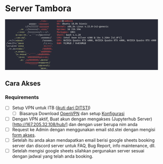 # Server Tambora

![system spec](./tambora.png)

## Cara Akses

### Requirements

- [ ] Setup VPN untuk ITB ([ikuti dari DITSTI](https://ditsti.itb.ac.id/en/instalasi-dan-konfigurasi-openvpn-itb/))
  - [ ] Biasanya Download [OpenVPN](http://vpn.itb.ac.id/openvpn/Windows/openvpn-install-2.4.0-I601.exe) dan setup [Konfigurasi](http://vpn.itb.ac.id/openvpn/Windows/config-vista.exe)
- [ ] Dengan VPN aktif, Buat akun dengan mengakses (Jupyterhub Server)[http://167.205.32.108/hub/] dan dengan user berupa nim anda
- [ ] Request ke Admin dengan menggunakan email std.stei dengan mengisi [form akses](https://forms.gle/fbpLT9gtQQm1GcXWA).
- [ ] Setelah itu anda akan mendapatkan email berisi google sheets booking server dan discord server untuk FAQ, Bug Report, info maintenance, dll.
- [ ] Setelah mengisi google sheets silahkan pergunakan server sesuai dengan jadwal yang telah anda booking.
